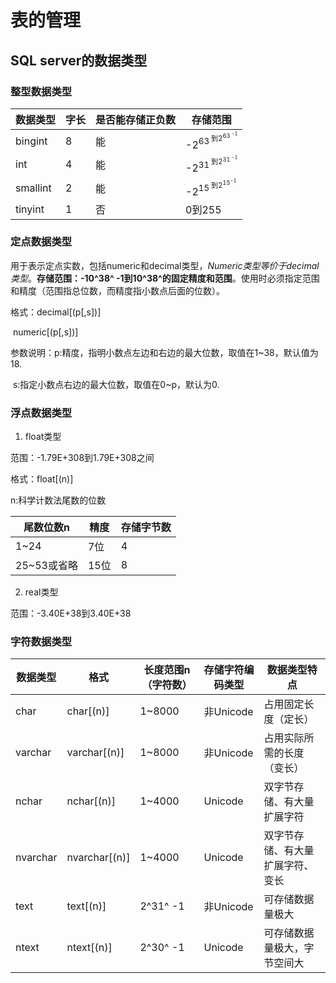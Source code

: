 #  表的管理

## SQL server的数据类型

### 整型数据类型

| 数据类型 | 字长 | 是否能存储正负数 | 存储范围                          |
| :------- | ---- | ---------------- | --------------------------------- |
| bingint  | 8    | 能               | -2<sup>63<sup> 到2<sup>63<sup> -1 |
| int      | 4    | 能               | -2<sup>31<sup> 到2<sup>31<sup> -1 |
| smallint | 2    | 能               | -2<sup>15<sup> 到2<sup>15<sup>-1  |
| tinyint  | 1    | 否               | 0到255                            |



### 定点数据类型

用于表示定点实数，包括numeric和decimal类型，*Numeric类型等价于decimal类型*。**存储范围：-10^38^ -1到10^38^的固定精度和范围**。使用时必须指定范围和精度（范围指总位数，而精度指小数点后面的位数）。

格式：decimal[(p[,s])]

​			numeric[(p[,s])]

参数说明：p:精度，指明小数点左边和右边的最大位数，取值在1~38，默认值为18.

​					s:指定小数点右边的最大位数，取值在0~p，默认为0.

### 浮点数据类型

1. float类型

范围：-1.79E+308到1.79E+308之间

格式：float[(n)]

n:科学计数法尾数的位数

| 尾数位数n   | 精度 | 存储字节数 |
| ----------- | ---- | ---------- |
| 1~24        | 7位  | 4          |
| 25~53或省略 | 15位 | 8          |

2. real类型

范围：-3.40E+38到3.40E+38

### 字符数据类型

| 数据类型 | 格式          | 长度范围n（字符数） | 存储字符编码类型 | 数据类型特点                     |
| -------- | ------------- | ------------------- | ---------------- | -------------------------------- |
| char     | char[(n)]     | 1~8000              | 非Unicode        | 占用固定长度（定长）             |
| varchar  | varchar[(n)]  | 1~8000              | 非Unicode        | 占用实际所需的长度（变长）       |
| nchar    | nchar[(n)]    | 1~4000              | Unicode          | 双字节存储、有大量扩展字符       |
| nvarchar | nvarchar[(n)] | 1~4000              | Unicode          | 双字节存储、有大量扩展字符、变长 |
| text     | text[(n)]     | 2^31^ -1            | 非Unicode        | 可存储数据量极大                 |
| ntext    | ntext[(n)]    | 2^30^ -1            | Unicode          | 可存储数据量极大，字节空间大     |







